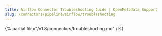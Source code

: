 ```yaml
---
title: Airflow Connector Troubleshooting Guide | OpenMetadata Support
slug: /connectors/pipeline/airflow/troubleshooting
---
```


{% partial file="/v1.8/connectors/troubleshooting.md" /%}
